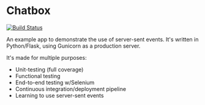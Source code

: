 Chatbox
========

[![Build Status](https://travis-ci.com/bedekelly/chatbox.svg?token=kgeEVrjr8Gq22pbFZQKn&branch=master)](https://travis-ci.com/bedekelly/chatbox)

An example app to demonstrate the use of server-sent events.
It's written in Python/Flask, using Gunicorn as a production server.


It's made for multiple purposes:

* Unit-testing (full coverage)
* Functional testing
* End-to-end testing w/Selenium
* Continuous integration/deployment pipeline
* Learning to use server-sent events

